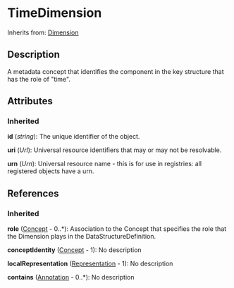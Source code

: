 
# TimeDimension

Inherits from: [Dimension](Dimension.md)



## Description

A metadata concept that identifies the component in the key structure that has the role of "time".


## Attributes

### Inherited

**id** (*string*): The unique identifier of the object.

**uri** (*Url*): Universal resource identifiers that may or may not be resolvable.

**urn** (*Urn*): Universal resource name - this is for use in registries: all registered objects have a urn.



## References

### Inherited

**role** ([Concept](../ConceptScheme/Concept.md) - 0..*): Association to the Concept that specifies the role that the Dimension plays in the DataStructureDefinition.

**conceptIdentity** ([Concept](../ConceptScheme/Concept.md) - 1): No description

**localRepresentation** ([Representation](../Base/Representation.md) - 1): No description

**contains** ([Annotation](../Base/Annotation.md) - 0..*): No description




